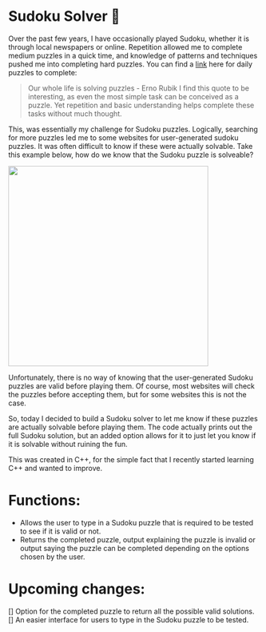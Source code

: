 # Sudoku Solver 🧩

Over the past few years, I have occasionally played Sudoku, whether it is through local newspapers or online. Repetition allowed me to complete medium puzzles in a quick time, and knowledge of patterns and techniques pushed me into completing hard puzzles. You can find a [link](https://www.nytimes.com/puzzles/sudoku/easy) here for daily puzzles to complete:

> Our whole life is solving puzzles - Erno Rubik
I find this quote to be interesting, as even the most simple task can be conceived as a puzzle. Yet repetition and basic understanding helps complete these tasks without much thought.

This, was essentially my challenge for Sudoku puzzles. Logically, searching for more puzzles led me to some websites for user-generated sudoku puzzles. It was often difficult to know if these were actually solvable.
Take this example below, how do we know that the Sudoku puzzle is solveable?


<img src="https://user-images.githubusercontent.com/59411811/143574982-8458f39c-4582-438e-9653-b3b1fb0af3db.png" width="400" height="400">

Unfortunately, there is no way of knowing that the user-generated Sudoku puzzles are valid before playing them. Of course, most websites will check the puzzles before accepting them, but for some websites this is not the case.

So, today I decided to build a Sudoku solver to let me know if these puzzles are actually solvable before playing them. The code actually prints out the full Sudoku solution, but an added option allows for it to just let you know if it is solvable without ruining the fun. 

This was created in C++, for the simple fact that I recently started learning C++ and wanted to improve. 


# Functions:
- Allows the user to type in a Sudoku puzzle that is required to be tested to see if it is valid or not.
- Returns the completed puzzle, output explaining the puzzle is invalid or output saying the puzzle can be completed depending on the options chosen by the user.


# Upcoming changes:
[] Option for the completed puzzle to return all the possible valid solutions.
[] An easier interface for users to type in the Sudoku puzzle to be tested.
